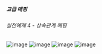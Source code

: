 ##### 고급 매핑
###### 실전예제 4 - 상속관계 매핑

![image](https://user-images.githubusercontent.com/40969203/105633191-89837380-5e9a-11eb-9c58-d07f6e5edd9d.png)
![image](https://user-images.githubusercontent.com/40969203/105633194-8b4d3700-5e9a-11eb-9147-9ec3f34eb311.png)
![image](https://user-images.githubusercontent.com/40969203/105633195-8e482780-5e9a-11eb-8518-307918dde3aa.png)
![image](https://user-images.githubusercontent.com/40969203/105633201-91431800-5e9a-11eb-927e-a2471f470a58.png)
